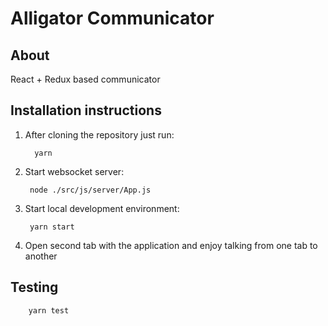 # Alligator Communicator

## About

React + Redux based communicator

## Installation instructions

1. After cloning the repository just run:

         yarn

2. Start websocket server:

        node ./src/js/server/App.js

3. Start local development environment:

        yarn start

4. Open second tab with the application and enjoy talking from one tab to another

## Testing

        yarn test
